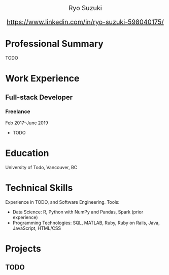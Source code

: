 <div style="text-align:center; font-size:20px;">
Ryo Suzuki

https://www.linkedin.com/in/ryo-suzuki-598040175/
</div>

# Professional Summary
TODO

# Work Experience
## Full-stack Developer
###  Freelance
Feb 2017–June 2019
- TODO

# Education
University of Todo, Vancouver, BC

# Technical Skills
Experience in TODO, and Software Engineering.
Tools:
- Data Science: R, Python with NumPy and Pandas, Spark (prior experience)
- Programming Technologies: SQL, MATLAB, Ruby, Ruby on Rails, Java, JavaScript,
HTML/CSS

# Projects
## TODO
